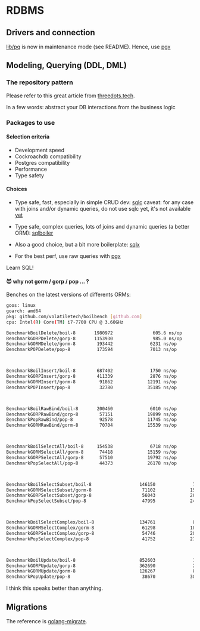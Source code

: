 # RDBMS

## Drivers and connection

[lib/pq](https://github.com/lib/pq) is now in maintenance mode (see README).
Hence, use [pgx](https://github.com/jackc/pgx)

## Modeling, Querying (DDL, DML)

### The repository pattern

Please refer to this great article from [threedots.tech](https://threedots.tech/post/repository-pattern-in-go/).

In a few words: abstract your DB interactions from the business logic

### Packages to use

#### Selection criteria

* Development speed
* Cockroachdb compatibility
* Postgres compatibility
* Performance
* Type safety

#### Choices

* Type safe, fast, especially in simple CRUD dev: [sqlc](https://github.com/kyleconroy/sqlc)
caveat: for any case with joins and/or dynamic queries, do not use sqlc yet, it's not available [yet](https://github.com/kyleconroy/sqlc/discussions/363)

* Type safe, complex queries, lots of joins and dynamic queries (a better ORM): [sqlboiler](https://github.com/volatiletech/sqlboiler)
* Also a good choice, but a bit more boilerplate: [sqlx](https://github.com/jmoiron/sqlx)
* For the best perf, use raw queries with [pgx](https://github.com/jackc/pgx)

Learn SQL!



#### 😈 why not gorm / gorp / pop ... ?

Benches on the latest versions of differents ORMs:

```bash
goos: linux
goarch: amd64
pkg: github.com/volatiletech/boilbench [github.com]
cpu: Intel(R) Core(TM) i7-7700 CPU @ 3.60GHz

BenchmarkBoilDelete/boil-8       1980972               605.6 ns/op           152 B/op          7 allocs/op
BenchmarkGORPDelete/gorp-8       1153930               985.0 ns/op           336 B/op         12 allocs/op
BenchmarkGORMDelete/gorm-8        193442              6231 ns/op            4586 B/op         58 allocs/op
BenchmarkPOPDelete/pop-8          173594              7013 ns/op             760 B/op         72 allocs/op



BenchmarkBoilInsert/boil-8        687402              1750 ns/op             920 B/op         19 allocs/op
BenchmarkGORPInsert/gorp-8        411339              2876 ns/op            1368 B/op         31 allocs/op
BenchmarkGORMInsert/gorm-8         91862             12191 ns/op            7455 B/op         88 allocs/op
BenchmarkPOPInsert/pop-8           32780             35185 ns/op            8243 B/op        298 allocs/op



BenchmarkBoilRawBind/boil-8       200460              6010 ns/op            3938 B/op         34 allocs/op
BenchmarkGORPRawBind/gorp-8        57151             19899 ns/op            7219 B/op        218 allocs/op
BenchmarkPopRawBind/pop-8          92578             11745 ns/op            5127 B/op         50 allocs/op
BenchmarkGORMRawBind/gorm-8        70704             15539 ns/op            9681 B/op        103 allocs/op



BenchmarkBoilSelectAll/boil-8     154538              6718 ns/op            2869 B/op         47 allocs/op
BenchmarkGORMSelectAll/gorm-8      74418             15159 ns/op           10199 B/op         94 allocs/op
BenchmarkGORPSelectAll/gorp-8      57510             19792 ns/op            7219 B/op        218 allocs/op
BenchmarkPopSelectAll/pop-8        44373             26178 ns/op            6626 B/op        133 allocs/op



BenchmarkBoilSelectSubset/boil-8                  146150              7133 ns/op            3014 B/op         51 allocs/op
BenchmarkGORMSelectSubset/gorm-8                   71102             15761 ns/op           10320 B/op         96 allocs/op
BenchmarkGORPSelectSubset/gorp-8                   56043             20185 ns/op            7219 B/op        218 allocs/op
BenchmarkPopSelectSubset/pop-8                     47995             24042 ns/op            6268 B/op        136 allocs/op



BenchmarkBoilSelectComplex/boil-8                 134761              8847 ns/op            3871 B/op         71 allocs/op
BenchmarkGORMSelectComplex/gorm-8                  61298             18763 ns/op           11884 B/op        131 allocs/op
BenchmarkGORPSelectComplex/gorp-8                  54746             20036 ns/op            7508 B/op        221 allocs/op
BenchmarkPopSelectComplex/pop-8                    41752             27368 ns/op            7059 B/op        153 allocs/op



BenchmarkBoilUpdate/boil-8                        852603              1401 ns/op             880 B/op         15 allocs/op
BenchmarkGORPUpdate/gorp-8                        362690              2834 ns/op            1480 B/op         32 allocs/op
BenchmarkGORMUpdate/gorm-8                        126267              8235 ns/op            5955 B/op         64 allocs/op
BenchmarkPopUpdate/pop-8                           38670             30268 ns/op            7779 B/op        289 allocs/op
```

I think this speaks better than anything.

## Migrations

The reference is [golang-migrate](https://github.com/golang-migrate/migrate).
